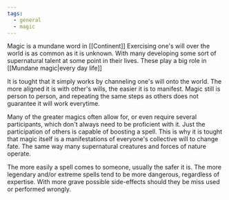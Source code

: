 ```yaml
---
tags:
  - general
  - magic
---
```

Magic is a mundane word in [[Continent]]
Exercising one's will over the world is as common as it is unknown. With many developing some sort of supernatural talent at some point in their lives.
These play a big role in [[Mundane magic|every day life]]

It is tought that it simply works by channeling one's will onto the world. The more aligned it is with other's wills, the easier it is to manifest.
Magic still is person to person, and repeating the same steps as others does not guarantee it will work everytime.

Many of the greater magics often allow for, or even require several participants, which don't always need to be proficient with it. Just the participation of others is capable of boosting a spell.
This is why it is tought that magic itself is a manifestations of everyone's collective will to change fate. The same way many supernatural creatures and forces of nature operate.

The more easily a spell comes to someone, usually the safer it is. The more legendary and/or extreme spells tend to be more dangerous, regardless of expertise. With more grave possible side-effects should they be miss used or performed wrongly.

